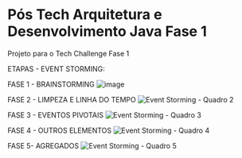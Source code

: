 # Pós Tech Arquitetura e Desenvolvimento Java Fase 1

Projeto para o Tech Challenge Fase 1


ETAPAS - EVENT STORMING:

FASE 1 - BRAINSTORMING
![image](https://github.com/user-attachments/assets/ebc0b780-3382-4997-91f9-7554e2832eb3)

FASE 2 - LIMPEZA E LINHA DO TEMPO
![Event Storming - Quadro 2](https://github.com/user-attachments/assets/58434e6b-df0d-461e-a915-2b0cf3a8f6f9)

FASE 3 - EVENTOS PIVOTAIS
![Event Storming - Quadro 3](https://github.com/user-attachments/assets/23e1c218-f300-4c40-a2cc-457222ddaf9d)

FASE 4 - OUTROS ELEMENTOS
![Event Storming - Quadro 4](https://github.com/user-attachments/assets/f9c3a1c1-da02-417b-bcb3-fd6e0daf6c6c)

FASE 5- AGREGADOS
![Event Storming - Quadro 5](https://github.com/user-attachments/assets/6f28e572-0549-41f9-87aa-733eed4cf7dc)







